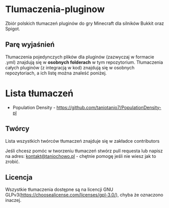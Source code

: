 # Tlumaczenia-pluginow
Zbiór polskich tłumaczeń pluginów do gry Minecraft dla silników Bukkit oraz Spigot.

## Parę wyjaśnień
Tłumaczenia pojedynczych plików dla pluginów (zazwyczaj w formacie .yml) znajdują się w **osobnych folderach** w tym repozytorium.
Tłumaczenia całych pluginów (z integracją w kod) znajdują się w osobnych repozytoriach, a ich listę można znaleść poniżej.

# Lista tłumaczeń

* Population Density - https://github.com/taniotanio7/PopulationDensity-pl

## Twórcy
Lista wszystkich twórców tłumaczeń znajduje się w zakładce contributors

Jeśli chcesz pomóc w tworzeniu tłumaczeń stwórz pull requesta
lub napisz na adres: kontakt@taniochowo.pl - chętnie pomogę jeśli nie wiesz jak to zrobić.

## Licencja
Wszystkie tłumaczenia dostępne są na licencji GNU GLPv3(https://choosealicense.com/licenses/gpl-3.0/), chyba że oznaczono inaczej.

